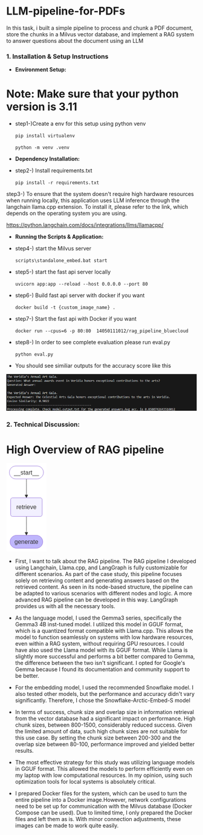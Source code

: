 # LLM-pipeline-for-PDFs
In this task, i built a simple pipeline to process and chunk a PDF document, store the chunks in a Milvus vector database, and implement a RAG system to answer questions about the document using an LLM

### 1. **Installation & Setup Instructions**

- **Environment Setup:**

# Note: Make sure that your python version is 3.11

* step1-)Create a env for this setup using python venv

    `pip install virtualenv`

    `python -m venv .venv`


- **Dependency Installation:**  
* step2-) Install requirements.txt

    `pip install -r requirements.txt`

step3-) To ensure that the system doesn't require high hardware resources when running locally, this application uses LLM inference through the langchain llama.cpp extension. To install it, please refer to the link, which depends on the operating system you are using.

https://python.langchain.com/docs/integrations/llms/llamacpp/


- **Running the Scripts & Application:**  
* step4-) start the Milvus server

    `scripts\standalone_embed.bat start`

* step5-) start the fast api server locally

    `uvicorn app:app --reload --host 0.0.0.0 --port 80`

* step6-) Build fast api server with docker if you want

    `docker build -t {custom_image_name} .`

* step7-) Start the fast api with Docker if you want

    `docker run --cpus=6 -p 80:80  14050111012/rag_pipeline_bluecloud`

* step8-) In order to see complete evaluation please run eval.py

    `python eval.py`
* You should see similiar outputs for the accuracy score like this

![Alt text](llm_case_study/src/images/study_result.png)


### 2. **Technical Discussion:**

# High Overview of RAG pipeline 
![Alt text](llm_case_study/src/images/pipeline_high_level_overview.png)

- First, I want to talk about the RAG pipeline. The RAG pipeline I developed using Langchain, Llama.cpp, and LangGraph is fully customizable for different scenarios. As part of the case study, this pipeline focuses solely on retrieving content and generating answers based on the retrieved content. As seen in its node-based structure, the pipeline can be adapted to various scenarios with different nodes and logic. A more advanced RAG pipeline can be developed in this way. LangGraph provides us with all the necessary tools.

- As the language model, I used the Gemma3 series, specifically the Gemma3 4B inst-tuned model. I utilized this model in GGUF format, which is a quantized format compatible with Llama.cpp. This allows the model to function seamlessly on systems with low hardware resources, even within a RAG system, without requiring GPU resources.
I could have also used the Llama model with its GGUF format. While Llama is slightly more successful and performs a bit better compared to Gemma, the difference between the two isn't significant. I opted for Google's Gemma because I found its documentation and community support to be better.

- For the embedding model, I used the recommended Snowflake model. I also tested other models, but the performance and accuracy didn't vary significantly. Therefore, I chose the Snowflake-Arctic-Embed-S model

- In terms of success, chunk size and overlap size in information retrieval from the vector database had a significant impact on performance. High chunk sizes, between 800-1500, considerably reduced success. Given the limited amount of data, such high chunk sizes are not suitable for this use case. By setting the chunk size between 200-300 and the overlap size between 80-100, performance improved and yielded better results.

- The most effective strategy for this study was utilizing language models in GGUF format. This allowed the models to perform efficiently even on my laptop with low computational resources. In my opinion, using such optimization tools for local systems is absolutely critical.

- I prepared Docker files for the system, which can be used to turn the entire pipeline into a Docker image.However, network configurations need to be set up for communication with the Milvus database (Docker Compose can be used). Due to limited time, I only prepared the Docker files and left them as is. With minor connection adjustments, these images can be made to work quite easily.

